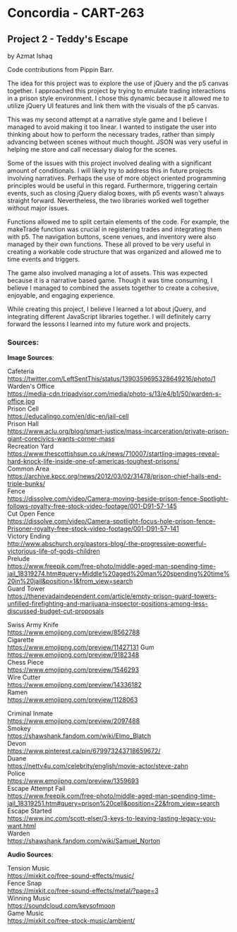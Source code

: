# Concordia - CART-263

## Project 2 - Teddy's Escape

by Azmat Ishaq

Code contributions from Pippin Barr.

The idea for this project was to explore the use of jQuery and the p5 canvas together. I approached this project by trying to emulate trading interactions in a prison style environment. I chose this dynamic because it allowed me to utilize jQuery UI features and link them with the visuals of the p5 canvas.

This was my second attempt at a narrative style game and I believe I managed to avoid making it too linear. I wanted to instigate the user into thinking about how to perform the necessary trades, rather than simply advancing between scenes without much thought. JSON was very useful in helping me store and call necessary dialog for the scenes.

Some of the issues with this project involved dealing with a significant amount of conditionals. I will likely try to address this in future projects involving narratives. Perhaps the use of more object oriented programming principles would be useful in this regard. Furthermore, triggering certain events, such as closing jQuery dialog boxes, with p5 events wasn't always straight forward. Nevertheless, the two libraries worked well together without major issues.

Functions allowed me to split certain elements of the code. For example, the makeTrade function was crucial in registering trades and integrating them with p5. The navigation buttons, scene venues, and inventory were also managed by their own functions. These all proved to be very useful in creating a workable code structure that was organized and allowed me to time events and triggers.

The game also involved managing a lot of assets. This was expected because it is a narrative based game. Though it was time consuming, I believe I managed to combined the assets together to create a cohesive, enjoyable, and engaging experience.

While creating this project, I believe I learned a lot about jQuery, and integrating different JavaScript libraries together. I will definitely carry forward the lessons I learned into my future work and projects.

### Sources:

**Image Sources**:


Cafeteria  
https://twitter.com/LeftSentThis/status/1390359695328649216/photo/1  
Warden's Office  
https://media-cdn.tripadvisor.com/media/photo-s/13/e4/b1/50/warden-s-office.jpg  
Prison Cell  
https://educalingo.com/en/dic-en/jail-cell  
Prison Hall  
https://www.aclu.org/blog/smart-justice/mass-incarceration/private-prison-giant-corecivics-wants-corner-mass  
Recreation Yard  
https://www.thescottishsun.co.uk/news/710007/startling-images-reveal-hard-knock-life-inside-one-of-americas-toughest-prisons/  
Common Area  
https://archive.kpcc.org/news/2012/03/02/31478/prison-chief-hails-end-triple-bunks/  
Fence  
https://dissolve.com/video/Camera-moving-beside-prison-fence-Spotlight-follows-royalty-free-stock-video-footage/001-D91-57-145  
Cut Open Fence  
https://dissolve.com/video/Camera-spotlight-focus-hole-prison-fence-Prisoner-royalty-free-stock-video-footage/001-D91-57-141  
Victory Ending  
http://www.abschurch.org/pastors-blog/-the-progressive-powerful-victorious-life-of-gods-children  
Prelude  
https://www.freepik.com/free-photo/middle-aged-man-spending-time-jail_18319274.htm#query=Middle%20aged%20man%20spending%20time%20in%20jail&position=1&from_view=search  
Guard Tower  
https://thenevadaindependent.com/article/empty-prison-guard-towers-unfilled-firefighting-and-marijuana-inspector-positions-among-less-discussed-budget-cut-proposals  


Swiss Army Knife  
https://www.emojipng.com/preview/8562788  
Cigarette  
https://www.emojipng.com/preview/11427131
Gum  
https://www.emojipng.com/preview/9182348  
Chess Piece  
https://www.emojipng.com/preview/1546293  
Wire Cutter  
https://www.emojipng.com/preview/14336182  
Ramen  
https://www.emojipng.com/preview/1128063  

Criminal Inmate  
https://www.emojipng.com/preview/2097488  
Smokey  
https://shawshank.fandom.com/wiki/Elmo_Blatch  
Devon  
https://www.pinterest.ca/pin/679973243718659672/  
Duane  
https://nettv4u.com/celebrity/english/movie-actor/steve-zahn  
Police  
https://www.emojipng.com/preview/1359693  
Escape Attempt Fail  
https://www.freepik.com/free-photo/middle-aged-man-spending-time-jail_18319251.htm#query=prison%20cell&position=22&from_view=search  
Escape Started  
https://www.inc.com/scott-elser/3-keys-to-leaving-lasting-legacy-you-want.html  
Warden  
https://shawshank.fandom.com/wiki/Samuel_Norton  

**Audio Sources**:  

Tension Music  
https://mixkit.co/free-sound-effects/music/  
Fence Snap  
https://mixkit.co/free-sound-effects/metal/?page=3  
Winning Music  
https://soundcloud.com/keysofmoon  
Game Music  
https://mixkit.co/free-stock-music/ambient/  
